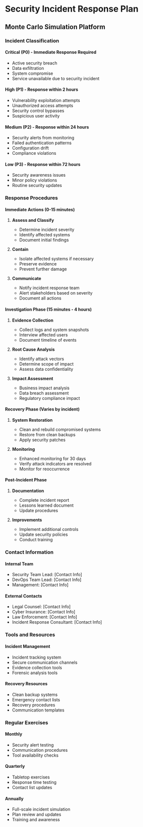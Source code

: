# Security Incident Response Plan
## Monte Carlo Simulation Platform

### Incident Classification

#### Critical (P0) - Immediate Response Required
- Active security breach
- Data exfiltration
- System compromise
- Service unavailable due to security incident

#### High (P1) - Response within 2 hours
- Vulnerability exploitation attempts
- Unauthorized access attempts
- Security control bypasses
- Suspicious user activity

#### Medium (P2) - Response within 24 hours
- Security alerts from monitoring
- Failed authentication patterns
- Configuration drift
- Compliance violations

#### Low (P3) - Response within 72 hours
- Security awareness issues
- Minor policy violations
- Routine security updates

### Response Procedures

#### Immediate Actions (0-15 minutes)
1. **Assess and Classify**
   - Determine incident severity
   - Identify affected systems
   - Document initial findings

2. **Contain**
   - Isolate affected systems if necessary
   - Preserve evidence
   - Prevent further damage

3. **Communicate**
   - Notify incident response team
   - Alert stakeholders based on severity
   - Document all actions

#### Investigation Phase (15 minutes - 4 hours)
1. **Evidence Collection**
   - Collect logs and system snapshots
   - Interview affected users
   - Document timeline of events

2. **Root Cause Analysis**
   - Identify attack vectors
   - Determine scope of impact
   - Assess data confidentiality

3. **Impact Assessment**
   - Business impact analysis
   - Data breach assessment
   - Regulatory compliance impact

#### Recovery Phase (Varies by incident)
1. **System Restoration**
   - Clean and rebuild compromised systems
   - Restore from clean backups
   - Apply security patches

2. **Monitoring**
   - Enhanced monitoring for 30 days
   - Verify attack indicators are resolved
   - Monitor for reoccurrence

#### Post-Incident Phase
1. **Documentation**
   - Complete incident report
   - Lessons learned document
   - Update procedures

2. **Improvements**
   - Implement additional controls
   - Update security policies
   - Conduct training

### Contact Information

#### Internal Team
- Security Team Lead: [Contact Info]
- DevOps Team Lead: [Contact Info]
- Management: [Contact Info]

#### External Contacts
- Legal Counsel: [Contact Info]
- Cyber Insurance: [Contact Info]
- Law Enforcement: [Contact Info]
- Incident Response Consultant: [Contact Info]

### Tools and Resources

#### Incident Management
- Incident tracking system
- Secure communication channels
- Evidence collection tools
- Forensic analysis tools

#### Recovery Resources
- Clean backup systems
- Emergency contact lists
- Recovery procedures
- Communication templates

### Regular Exercises

#### Monthly
- Security alert testing
- Communication procedures
- Tool availability checks

#### Quarterly
- Tabletop exercises
- Response time testing
- Contact list updates

#### Annually
- Full-scale incident simulation
- Plan review and updates
- Training and awareness
